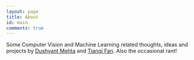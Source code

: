 ```yaml
---
layout: page
title: About
id: main
comments: true
---
```


Some Computer Vision and Machine Learning related thoughts, ideas and projects by [Dushyant Mehta](http://people.mpi-inf.mpg.de/~dmehta/) and [Tianqi Fan](http://tfan.site). Also the occasional rant!